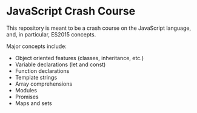 # JavaScript Crash Course

This repository is meant to be a crash course on the JavaScript language, and, in particular, ES2015 concepts.

Major concepts include:

* Object oriented features (classes, inheritance, etc.)
* Variable declarations (let and const)
* Function declarations
* Template strings
* Array comprehensions
* Modules
* Promises
* Maps and sets